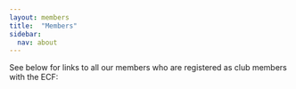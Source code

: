 ```yaml
---
layout: members
title:  "Members"
sidebar:
  nav: about
---
```


See below for links to all our members who are registered as club members with the ECF:
